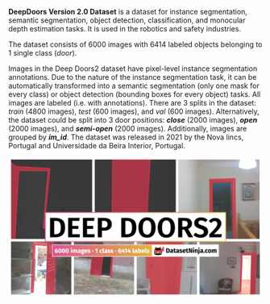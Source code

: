 **DeepDoors Version 2.0 Dataset** is a dataset for instance segmentation, semantic segmentation, object detection, classification, and monocular depth estimation tasks. It is used in the robotics and safety industries. 

The dataset consists of 6000 images with 6414 labeled objects belonging to 1 single class (*door*).

Images in the Deep Doors2 dataset have pixel-level instance segmentation annotations. Due to the nature of the instance segmentation task, it can be automatically transformed into a semantic segmentation (only one mask for every class) or object detection (bounding boxes for every object) tasks. All images are labeled (i.e. with annotations). There are 3 splits in the dataset: *train* (4800 images), *test* (600 images), and *val* (600 images). Alternatively, the dataset could be split into 3 door positions: ***close*** (2000 images), ***open*** (2000 images), and ***semi-open*** (2000 images). Additionally, images are grouped by ***im_id***. The dataset was released in 2021 by the Nova lincs, Portugal and Universidade da Beira Interior, Portugal.

<img src="https://github.com/dataset-ninja/deep-doors2/raw/main/visualizations/poster.png">
